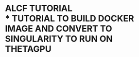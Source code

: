# ALCF TUTORIAL <br> * TUTORIAL TO BUILD DOCKER IMAGE AND CONVERT TO SINGULARITY TO RUN ON THETAGPU
